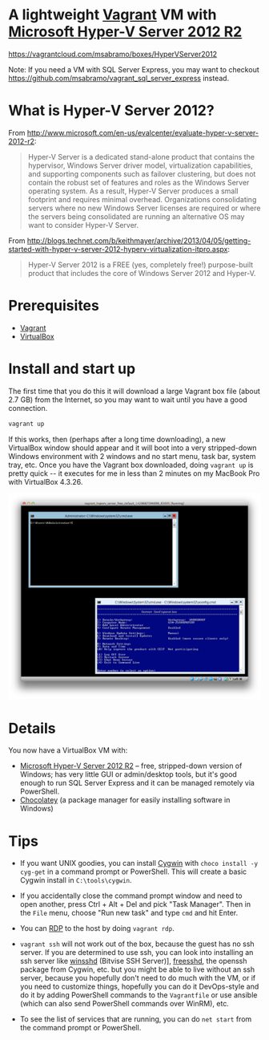 # A lightweight [Vagrant][] VM with [Microsoft Hyper-V Server 2012 R2][Hyper-V Server]

https://vagrantcloud.com/msabramo/boxes/HyperVServer2012

Note: If you need a VM with SQL Server Express, you may want to checkout
https://github.com/msabramo/vagrant_sql_server_express instead.

# What is Hyper-V Server 2012?

From
http://www.microsoft.com/en-us/evalcenter/evaluate-hyper-v-server-2012-r2:

> Hyper-V Server is a dedicated stand-alone product that contains the
> hypervisor, Windows Server driver model, virtualization capabilities,
> and supporting components such as failover clustering, but does not
> contain the robust set of features and roles as the Windows Server
> operating system. As a result, Hyper-V Server produces a small
> footprint and requires minimal overhead. Organizations consolidating
> servers where no new Windows Server licenses are required or where the
> servers being consolidated are running an alternative OS may want to
> consider Hyper-V Server.

From http://blogs.technet.com/b/keithmayer/archive/2013/04/05/getting-started-with-hyper-v-server-2012-hyperv-virtualization-itpro.aspx:

> Hyper-V Server 2012 is a FREE (yes, completely free!) purpose-built
> product that includes the core of Windows Server 2012 and Hyper-V.

# Prerequisites

- [Vagrant][]
- [VirtualBox][]

# Install and start up

The first time that you do this it will download a large Vagrant box
file (about 2.7 GB) from the Internet, so you may want to wait until you
have a good connection.

```bash
vagrant up
```

If this works, then (perhaps after a long time downloading), a new
VirtualBox window should appear and it will boot into a very
stripped-down Windows environment with 2 windows and no start menu, task
bar, system tray, etc. Once you have the Vagrant box downloaded, doing
`vagrant up` is pretty quick -- it executes for me in less than 2
minutes on my MacBook Pro with VirtualBox 4.3.26.

![Screenshot](screenshot.png)


# Details

You now have a VirtualBox VM with:

- [Microsoft Hyper-V Server 2012 R2][Hyper-V Server] – free, stripped-down
  version of Windows; has very little GUI or admin/desktop tools, but it's good
  enough to run SQL Server Express and it can be managed remotely via PowerShell.
- [Chocolatey][] (a package manager for easily installing software in Windows)


# Tips

- If you want UNIX goodies, you can install [Cygwin][] with `choco
  install -y cyg-get` in a command prompt or PowerShell. This will
  create a basic Cygwin install in `C:\tools\cygwin`.

- If you accidentally close the command prompt window and need to open
  another, press Ctrl + Alt + Del and pick "Task Manager". Then in the
  `File` menu, choose "Run new task" and type `cmd` and hit Enter.

- You can [RDP][] to the host by doing `vagrant rdp`.

- `vagrant ssh` will not work out of the box, because the guest has no
  ssh server. If you are determined to use ssh, you can look into
  installing an ssh server like [winsshd][] (Bitvise SSH Server)],
  [freesshd][], the openssh package from Cygwin, etc. but you might be
  able to live without an ssh server, because you hopefully don't need to
  do much with the VM, or if you need to customize things, hopefully you
  can do it DevOps-style and do it by adding PowerShell commands to the
  `Vagrantfile` or use ansible (which can also send PowerShell commands
  over WinRM), etc.

- To see the list of services that are running, you can do `net start`
  from the command prompt or PowerShell.


[Vagrant]: https://www.vagrantup.com/
[VirtualBox]: https://www.virtualbox.org/
[Hyper-V Server]: https://technet.microsoft.com/en-us/library/hh833684.aspx
[Chocolatey]: https://chocolatey.org/
[Cygwin]: https://www.cygwin.com/
[RDP]: http://en.wikipedia.org/wiki/Remote_Desktop_Protocol
[winsshd]: https://www.bitvise.com/ssh-server
[freesshd]: http://www.freesshd.com/
